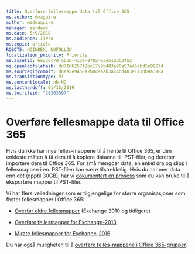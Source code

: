 ```yaml
---
title: Overføre fellesmappe data til Office 365
ms.author: dmaguire
author: msdmaguire
manager: serdars
ms.date: 5/9/2018
ms.audience: ITPro
ms.topic: article
ROBOTS: NOINDEX, NOFOLLOW
localization_priority: Priority
ms.assetid: 6e536c7d-ab36-413e-9702-63e51adb3452
ms.openlocfilehash: dd7166257f2bc17c9b483a95a97a45abd5e99874
ms.sourcegitcommit: d6ea5e9458a2b8ceaab3ac4bd483e1130b9a398a
ms.translationtype: MT
ms.contentlocale: nb-NO
ms.lasthandoff: 01/15/2019
ms.locfileid: "28303597"
---
```

# <a name="migrate-public-folder-data-to-office-365"></a>Overføre fellesmappe data til Office 365

Hvis du ikke har mye felles-mappene til å hente til Office 365, er den enkleste måten å få dem til å kopiere dataene til. PST-filer, og deretter importere dem til Office 365. For små mengder data, en enkel dra og slipp i fellesmappen i en. PST-filen kan være tilstrekkelig. Hvis du har mer data enn det (opptil 30GB), har vi [dokumentert en prosess](https://technet.microsoft.com/library/dn874017%28v=exchg.150%29.aspx) som du kan bruke til å eksportere mapper til PST-filer. 
  
Vi har flere veiledninger som er tilgjengelige for større organisasjoner som flytter fellesmapper i Office 365:
  
- [Overfør eldre fellesmapper](https://technet.microsoft.com/en-us/library/dn874017%28v=exchg.150%29.aspx) (Exchange 2010 og tidligere) 
    
- [Overføre fellesmapper for Exchange-2013](https://technet.microsoft.com/library/mt798260%28v=exchg.150%29.aspx)
    
- [Mirate fellesmapper for Exchange-2016](https://technet.microsoft.com/library/mt798260%28v=exchg.160%29.aspx)
    
Du har også muligheten til å [overføre felles-mappene i Office 365-grupper](https://technet.microsoft.com/library/mt843872%28v=exchg.150%29.aspx).
  

